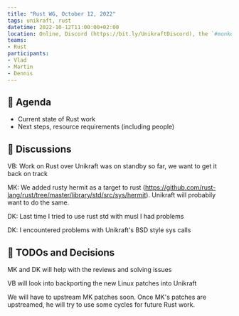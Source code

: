 ```yaml
---
title: "Rust WG, October 12, 2022"
tags: unikraft, rust
datetime: 2022-10-12T11:00:00+02:00
location: Online, Discord (https://bit.ly/UnikraftDiscord), the `#monkey-business` voice channel
teams:
- Rust
participants:
- Vlad
- Martin
- Dennis
---
```


## :dart: Agenda

- Current state of Rust work
- Next steps, resource requirements (including people)

## :closed_book: Discussions

VB: Work on Rust over Unikraft was on standby so far, we want to get it back on track

MK: We added rusty hermit as a target to rust (https://github.com/rust-lang/rust/tree/master/library/std/src/sys/hermit).
Unikraft will probabily want to do the same.

DK: Last time I tried to use rust std with musl I had problems

DK: I encountered problems with Unikraft's BSD style sys calls

## :wrench: TODOs and Decisions

MK and DK will help with the reviews and solving issues

VB will look into backporting the new Linux patches into Unikraft

We will have to upstream MK patches soon.
Once MK's patches are upstreamed, he will try to use some cycles for future Rust work.
